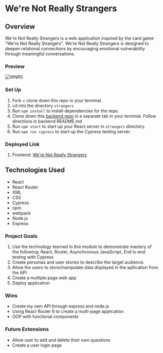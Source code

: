 # We're Not Really Strangers

## Overview
We're Not Really Strangers is a web application inspired by the card game "We're Not Really Strangers". We're Not Really Strangers is designed to deepen relational connections by encouraging emotional vulnerability through meaningful conversations.
### Preview
![WNRS](https://user-images.githubusercontent.com/108101979/212553322-7ae4e623-7cfa-443a-8e12-bf0eec529469.gif)

### Set Up
1. Fork + clone down this repo in your terminal.
1. cd into the directory `strangers`
1. Run `npm install` to install dependencies for the repo.
1. Clone down this [backend repo](https://github.com/FrazierLE/strangers-api) in a separate tab in your terminal. Follow directions in backend README.md
1. Run `npm start` to start up your React server in `strangers` directory.
1. Run `npm run cypress` to start up the Cypress testing server.

### Deployed Link
1. Frontend: [We're Not Really Strangers](https://strangers-6wf08uct2-frazierle.vercel.app/)

## Technologies Used
* React
* React Router
* XML
* CSS
* Cypress
* npm
* webpack
* Node.js
* Express

### Project Goals
1. Use the technology learned in this module to demonstrate mastery of the following: React, Router, Asynchronous JavaScript, End to end testing with Cypress
1. Create personas and user stories to describe the target audience.
1. Allow the users to store/manipulate data displayed in the apllication from the API
1. Create a multiple page web app
1. Deploy application

### Wins
* Create my own API through express and node.js
* Using React Router 6 to create a multi-page application
* OOP with functional components

### Future Extensions
* Allow user to add and delete their own questions
* Create a user login page
